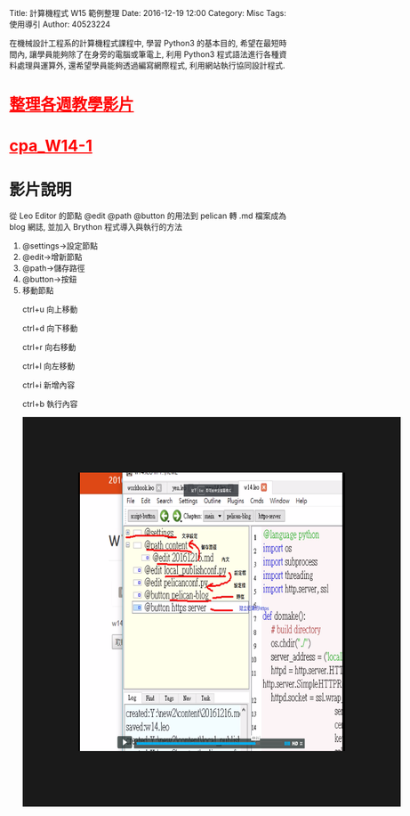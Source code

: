 Title: 計算機程式 W15 範例整理
Date: 2016-12-19 12:00
Category: Misc
Tags: 使用導引
Author: 40523224

在機械設計工程系的計算機程式課程中, 學習 Python3 的基本目的, 希望在最短時間內, 讓學員能夠除了在身旁的電腦或筆電上, 利用 Python3 程式語法進行各種資料處理與運算外, 還希望學員能夠透過編寫網際程式, 利用網站執行協同設計程式.

<!-- PELICAN_END_SUMMARY -->


<h1><a href="https://vimeo.com/user24079973"style="color:red;">整理各週教學影片</a></h1>
<h1><a href="https://vimeo.com/195916522"style="color:red;">cpa_W14-1</a></h1>
<h1>影片說明</h1>
<p>從 Leo Editor 的節點 @edit @path @button 的用法到 pelican 轉 .md 檔案成為 blog 網誌, 並加入 Brython 程式導入與執行的方法</p>
<OL TYPE=1>

<LI>@settings->設定節點

<LI>@edit->增新節點  

<LI>@path->儲存路徑

<LI>@button->按鈕

<LI>移動節點

ctrl+u 向上移動

ctrl+d 向下移動

ctrl+r 向右移動

ctrl+l 向左移動

ctrl+i 新增內容

ctrl+b 執行內容

<a href="https://vimeo.com/195916522"><img src="https://github.com/cow2166/9989/blob/master/%E6%93%B72%E5%8F%96.png?raw=true" alt="W15" title="W15" border="100" width=" 1000px" height="500px"></a>
